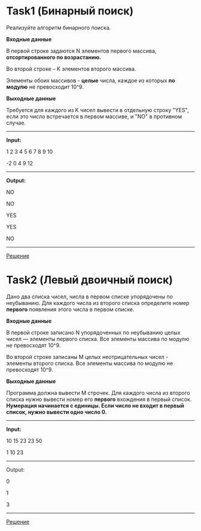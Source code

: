 # Task1 (Бинарный поиск)

Реализуйте алгоритм бинарного поиска.

**Входные данные**

В первой строке задаются N элементов первого массива, **отсортированного по возрастанию.** 

Во второй строке – K элементов второго массива.

Элементы обоих массивов - **целые** числа, каждое из которых **по модулю** не превосходит 10^9.

**Выходные данные**

Требуется для каждого из K чисел вывести в отдельную строку "YES", если это число встречается в первом массиве, и "NO" в противном случае.
___
**Input:**

1 2 3 4 5 6 7 8 9 10

-2 0 4 9 12
___
**Output:**

NO

NO

YES

YES

NO
____
[Решение](task1.py)

# Task2 (Левый двоичный поиск)
Дано два списка чисел, числа в первом списке упорядочены по неубыванию. Для каждого числа из второго списка определите номер **первого** появления этого числа в первом списке.

**Входные данные**

В первой строке записано N упорядоченных по неубыванию целых чисел — элементы первого списка. Все элементы массива по модулю не превосходят 10^9.

Во второй строке записаны M целых неотрицательных чисел - элементы второго списка. Все элементы массива по модулю не превосходят 10^9. 

**Выходные данные**

Программа должна вывести M строчек. Для каждого числа из второго списка нужно вывести номер его **первого** вхождения в первый список. **Нумерация начинается с единицы. Если число не входит в первый список, нужно вывести одно число 0.**
___
**Input:**

10 15 23 23 50

1 10 23
___
Output:

0

1

3
___
[Решение]()